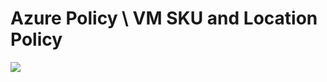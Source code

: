# Azure Policy \ VM SKU and Location Policy
<a href="https://portal.azure.com/#create/Microsoft.Template/uri/https://raw.githubusercontent.com/pthoor/AzureARMTemplates/master/Azure%20Policy/VM%20SKU%20and%20Location%20Policy/azurepolicy.json" alt="Deploy to Azure" target="_blank">
   <img src="http://azuredeploy.net/deploybutton.png"/>
</a>